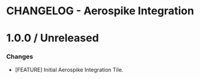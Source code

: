 # CHANGELOG - Aerospike Integration

1.0.0 / Unreleased
==================
### Changes

* [FEATURE] Initial Aerospike Integration Tile.
